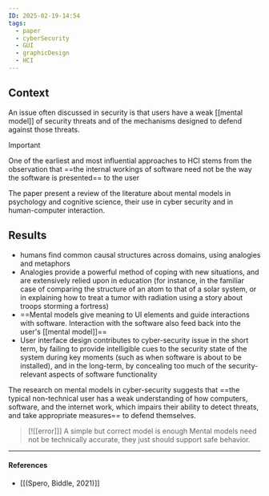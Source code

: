 ```yaml
---
ID: 2025-02-19-14:54
tags:
  - paper
  - cyberSecurity
  - GUI
  - graphicDesign
  - HCI
---
```

## Context

An issue often discussed in security is that users have a weak [[mental model]] of security threats and of the mechanisms designed to defend against those threats.

> [!IMPORTANT]
> One of the earliest and most influential approaches to HCI stems from the observation that ==the internal workings of software need not be the way the software is presented== to the user

The paper present a review of the literature about mental models in psychology and cognitive science, their use in cyber security and in human-computer interaction.

## Results

- humans find common causal structures across domains, using analogies and metaphors
- Analogies provide a powerful method of coping with new situations, and are extensively relied upon in education (for instance, in the familiar case of comparing the structure of an atom to that of a solar system, or in explaining how to treat a tumor with radiation using a story about troops storming a fortress)
- ==Mental models give meaning to UI elements and guide interactions with software. Interaction with the software also feed back into the user's [[mental model]]==
- User interface design contributes to cyber-security issue in the short term, by failing to provide intelligible cues to the security state of the system during key moments (such as when software is about to be installed), and in the long-term, by concealing too much of the security-relevant aspects of software functionality

The research on mental models in cyber-security suggests that ==the typical non-technical user has a weak understanding of how computers, software, and the internet work, which impairs their ability to detect threats, and take appropriate measures== to defend themselves.

> [![[error]]] A simple but correct model is enough
> Mental models need not be technically accurate, they just should support safe behavior.

---
#### References
- [[(Spero, Biddle, 2021)]]